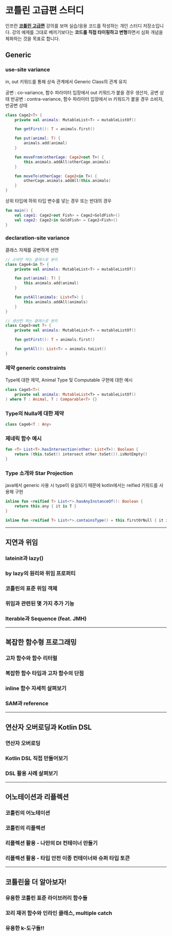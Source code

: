 # 코틀린 고급편 스터디

인프런 **[코틀린 고급편](https://www.inflearn.com/course/%EC%BD%94%ED%8B%80%EB%A6%B0-%EA%B3%A0%EA%B8%89%ED%8E%B8/dashboard)** 강의를 보며 실습/응용 코드를 작성하는 개인 스터디 저장소입니다.
강의 예제를 그대로 베끼기보다는 **코드를 직접 타이핑하고 변형**하면서 심화 개념을 체화하는 것을 목표로 합니다.

## Generic
### use-site variance
in, out 키워드를 통해 상속 관계에서 Generic Class의 관계 유지

공변 : co-variance, 함수 파라미터 입장에서 out 키워드가 붙을 경우 생산자, 공변 상태
반공변 : contra-variance, 함수 파라미터 입장에서 in 키워드가 붙을 경우 소비자, 반공변 상태

```kotlin
class Cage2<T> {
    private val animals: MutableList<T> = mutableListOf()

    fun getFirst(): T = animals.first()

    fun put(animal: T) {
        animals.add(animal)
    }

    fun moveFrom(otherCage: Cage2<out T>) {
        this.animals.addAll(otherCage.animals)
    }

    fun moveTo(otherCage: Cage2<in T>) {
        otherCage.animals.addAll(this.animals)
    }
}
```

상위 타입에 하위 타입 변수를 넣는 경우 또는 반대의 경우
```kotlin
fun main() {
    val cage1: Cage2<out Fish> = Cage2<GoldFish>()
    val cage2: Cage2<in GoldFish> = Cage2<Fish>()
}
```

### declaration-site variance
클래스 자체를 공변하게 선언
```kotlin
// 소비만 하는 클래스로 분리
class Cage4<in T> {
    private val animals: MutableList<T> = mutableListOf()

    fun put(animal: T) {
        this.animals.add(animal)
    }

    fun putAll(animals: List<T>) {
        this.animals.addAll(animals)
    }
}

// 생산만 하는 클래스로 분리
class Cage3<out T> {
    private val animals: MutableList<T> = mutableListOf()

    fun getFirst(): T = animals.first()

    fun getAll(): List<T> = animals.toList()
}
```

### 제약 generic constraints
Type에 대한 제약, Animal Type 및 Computable 구현에 대한 예시
```kotlin
class Cage5<T>(
    private val animals: MutableList<T> = mutableListOf()
) where T : Animal, T : Comparable<T> {}
```

### Type의 Nulla에 대한 제약
```kotlin
class Cage6<T : Any>
```

### 제네릭 함수 예시
```kotlin
fun <T> List<T>.hasIntersection(other: List<T>): Boolean {
    return (this.toSet() intersect other.toSet()).isNotEmpty()
}
```

### Type 소개와 Star Projection
java에서 generic 사용 시 type이 유실되기 때문에 kotlin에서는 reified 키워드를 사용해 구현
```kotlin
inline fun <reified T> List<*>.hasAnyInstanceOf(): Boolean {
    return this.any { it is T }
}

inline fun <reified T> List<*>.containsType() = this.firstOrNull { it is T } != null
```

---

## 지연과 위임
### lateinit과 lazy()
### by lazy의 원리와 위임 프로퍼티
### 코틀린의 표준 위임 객체
### 위임과 관련된 몇 가지 추가 기능
### Iterable과 Sequence (feat. JMH)

---

## 복잡한 함수형 프로그래밍
### 고차 함수와 함수 리터럴
### 복잡한 함수 타입과 고차 함수의 단점
### inline 함수 자세히 살펴보기
### SAM과 reference

---

## 연산자 오버로딩과 Kotlin DSL
### 연산자 오버로딩
### Kotlin DSL 직접 만들어보기
### DSL 활용 사례 살펴보기

---

## 어노테이션과 리플렉션
### 코틀린의 어노테이션
### 코틀린의 리플렉션
### 리플렉션 활용 - 나만의 DI 컨테이너 만들기
### 리플렉션 활용 - 타입 안전 이종 컨테이너와 슈퍼 타입 토큰

---

## 코틀린을 더 알아보자!
### 유용한 코틀린 표준 라이브러리 함수들
### 꼬리 재귀 함수와 인라인 클래스, multiple catch
### 유용한 k-도구들!!
